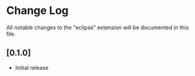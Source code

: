 # Change Log

All notable changes to the "eclipse" extension will be documented in this file.

## [0.1.0]

- Initial release
